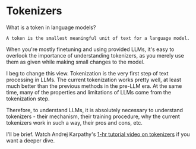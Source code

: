 # Tokenizers

What is a token in language models?

```{admonition} Language Model
A token is the smallest meaningful unit of text for a language model.  
```

When you're mostly finetuning and using provided LLMs, it's easy to overlook the importance of understanding tokenizers, as you merely use them as given while making small changes to the model.

I beg to change this view. Tokenization is the very first step of text processing in LLMs. The current tokenization works pretty well, at least much better than the previous methods in the pre-LLM era. At the same time, many of the properties and limitations of LLMs come from the tokenization step.

Therefore, to understand LLMs, it is absolutely necessary to understand tokenizers - their mechanism, their training procedure, why the current tokenizers work in such a way, their pros and cons, etc.

I'll be brief. Watch Andrej Karpathy's [1-hr tutorial video on tokenizers](https://www.youtube.com/watch?v=zduSFxRajkE) if you want a deeper dive.